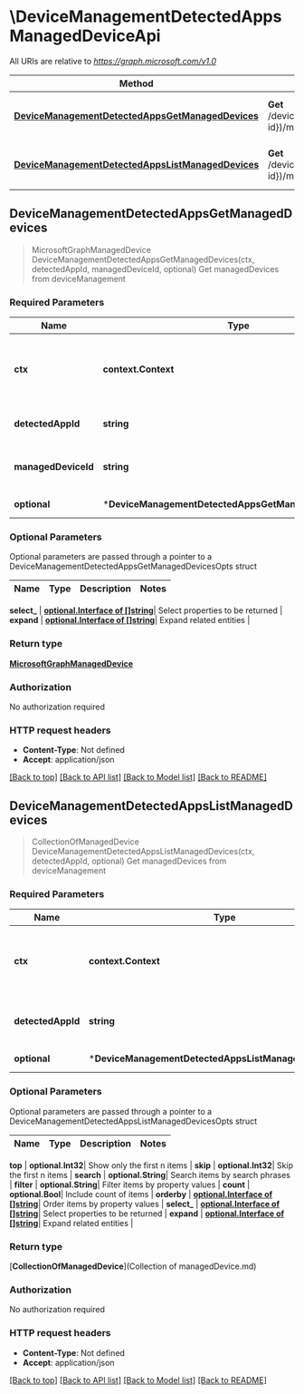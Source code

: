 # \DeviceManagementDetectedAppsManagedDeviceApi

All URIs are relative to *https://graph.microsoft.com/v1.0*

Method | HTTP request | Description
------------- | ------------- | -------------
[**DeviceManagementDetectedAppsGetManagedDevices**](DeviceManagementDetectedAppsManagedDeviceApi.md#DeviceManagementDetectedAppsGetManagedDevices) | **Get** /deviceManagement/detectedApps({detectedApp-id})/managedDevices({managedDevice-id}) | Get managedDevices from deviceManagement
[**DeviceManagementDetectedAppsListManagedDevices**](DeviceManagementDetectedAppsManagedDeviceApi.md#DeviceManagementDetectedAppsListManagedDevices) | **Get** /deviceManagement/detectedApps({detectedApp-id})/managedDevices | Get managedDevices from deviceManagement



## DeviceManagementDetectedAppsGetManagedDevices

> MicrosoftGraphManagedDevice DeviceManagementDetectedAppsGetManagedDevices(ctx, detectedAppId, managedDeviceId, optional)
Get managedDevices from deviceManagement

### Required Parameters


Name | Type | Description  | Notes
------------- | ------------- | ------------- | -------------
**ctx** | **context.Context** | context for authentication, logging, cancellation, deadlines, tracing, etc.
**detectedAppId** | **string**| key: detectedApp-id of detectedApp | 
**managedDeviceId** | **string**| key: managedDevice-id of managedDevice | 
 **optional** | ***DeviceManagementDetectedAppsGetManagedDevicesOpts** | optional parameters | nil if no parameters

### Optional Parameters

Optional parameters are passed through a pointer to a DeviceManagementDetectedAppsGetManagedDevicesOpts struct


Name | Type | Description  | Notes
------------- | ------------- | ------------- | -------------


 **select_** | [**optional.Interface of []string**](string.md)| Select properties to be returned | 
 **expand** | [**optional.Interface of []string**](string.md)| Expand related entities | 

### Return type

[**MicrosoftGraphManagedDevice**](microsoft.graph.managedDevice.md)

### Authorization

No authorization required

### HTTP request headers

- **Content-Type**: Not defined
- **Accept**: application/json

[[Back to top]](#) [[Back to API list]](../README.md#documentation-for-api-endpoints)
[[Back to Model list]](../README.md#documentation-for-models)
[[Back to README]](../README.md)


## DeviceManagementDetectedAppsListManagedDevices

> CollectionOfManagedDevice DeviceManagementDetectedAppsListManagedDevices(ctx, detectedAppId, optional)
Get managedDevices from deviceManagement

### Required Parameters


Name | Type | Description  | Notes
------------- | ------------- | ------------- | -------------
**ctx** | **context.Context** | context for authentication, logging, cancellation, deadlines, tracing, etc.
**detectedAppId** | **string**| key: detectedApp-id of detectedApp | 
 **optional** | ***DeviceManagementDetectedAppsListManagedDevicesOpts** | optional parameters | nil if no parameters

### Optional Parameters

Optional parameters are passed through a pointer to a DeviceManagementDetectedAppsListManagedDevicesOpts struct


Name | Type | Description  | Notes
------------- | ------------- | ------------- | -------------

 **top** | **optional.Int32**| Show only the first n items | 
 **skip** | **optional.Int32**| Skip the first n items | 
 **search** | **optional.String**| Search items by search phrases | 
 **filter** | **optional.String**| Filter items by property values | 
 **count** | **optional.Bool**| Include count of items | 
 **orderby** | [**optional.Interface of []string**](string.md)| Order items by property values | 
 **select_** | [**optional.Interface of []string**](string.md)| Select properties to be returned | 
 **expand** | [**optional.Interface of []string**](string.md)| Expand related entities | 

### Return type

[**CollectionOfManagedDevice**](Collection of managedDevice.md)

### Authorization

No authorization required

### HTTP request headers

- **Content-Type**: Not defined
- **Accept**: application/json

[[Back to top]](#) [[Back to API list]](../README.md#documentation-for-api-endpoints)
[[Back to Model list]](../README.md#documentation-for-models)
[[Back to README]](../README.md)

